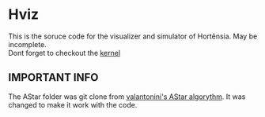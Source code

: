 # Hviz

This is the soruce code for the visualizer and simulator of Hortênsia. May be incomplete.\
Dont forget to checkout the [kernel](https://github.com/Ardumine/kernel)

## IMPORTANT INFO

The AStar folder was git clone from [valantonini's AStar algorythm](https://github.com/valantonini/AStar). It was changed to make it work with the code.
